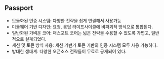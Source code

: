 ## Passport

- 모듈화된 인증 시스템: 다양한 전략을 쉽게 연결해서 사용가능
- 미들웨어 기반 디자인: 요청, 응답 라이프사이클에 비파괴적 방식으로 통합된다.
- 일반화된 가벼운 코어: 패스포트 코어는 넓은 전략을 수용할 수 있도록 가볍고, 일반적으로 설계되었다.
- 세션 및 토큰 방식 사용: 세션 기반가 토큰 기반의 인증 시스템 모두 사용 가능하다.
- 방대한 생태계: 다양한 오픈소스 전략들이 무료로 공개되어 있다.
